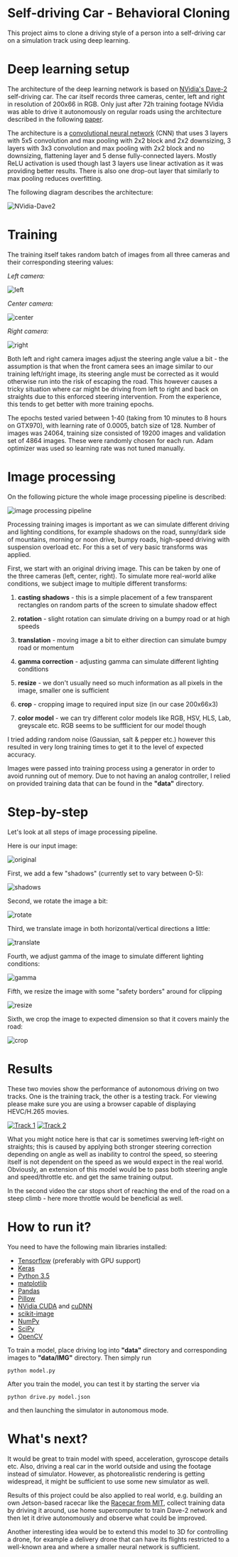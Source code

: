 # Self-driving Car - Behavioral Cloning

This project aims to clone a driving style of a person into a self-driving car on a simulation track using deep learning.

# Deep learning setup

The architecture of the deep learning network is based on [NVidia's Dave-2](https://blogs.nvidia.com/blog/2016/05/06/self-driving-cars-3/) self-driving car. The car itself records three cameras, center, left and right in resolution of 200x66 in RGB. Only just after 72h training footage NVidia was able to drive it autonomously on regular roads using the architecture described in the following
[paper](http://images.nvidia.com/content/tegra/automotive/images/2016/solutions/pdf/end-to-end-dl-using-px.pdf).


The architecture is a [convolutional neural network](https://en.wikipedia.org/wiki/Convolutional_neural_network) (CNN) that uses 3 layers with 5x5 convolution and max pooling with 2x2 block and 2x2 downsizing, 3 layers with 3x3 convolution and max pooling with 2x2 block and no downsizing, flattening layer and 5 dense fully-connected layers. Mostly ReLU activation is used though last 3 layers use linear activation as it was providing better results. There is also one drop-out layer that similarly to max pooling reduces overfitting. 

The following diagram describes the architecture:

![NVidia-Dave2](https://rawgithub.com/squared9/Self-driving-Car/master/Behavioral_Cloning/images/NVidia_Dave-2.svg)

# Training

The training itself takes random batch of images from all three cameras and their corresponding steering values:

*Left camera:*

![left](images/left.jpg)

*Center camera:*

![center](images/center.jpg)

*Right camera:*

![right](images/right.jpg)


Both left and right camera images adjust the steering angle value a bit - the assumption is that when the front camera sees an image similar to our training left/right image, its steering angle must be corrected as it would otherwise run into the risk of escaping the road. This however causes a tricky situation where car might be driving from left to right and back on straights due to this enforced steering intervention. From the experience, this tends to get better with more training epochs.  


The epochs tested varied between 1-40 (taking from 10 minutes to 8 hours on GTX970), with learning rate of 0.0005, batch size of 128. Number of images was 24064, training size consisted of 19200 images and validation set of 4864 images. These were randomly chosen for each run. Adam optimizer was used so learning rate was not tuned manually.

# Image processing

On the following picture the whole image processing pipeline is described:

![image processing pipeline](https://rawgithub.com/squared9/Self-driving-Car/master/Behavioral_Cloning/images/Image_processing_pipeline.svg)

Processing training images is important as we can simulate different driving and lighting conditions, for example shadows on the road, sunny/dark side of mountains, morning or noon drive, bumpy roads, high-speed driving with suspension overload etc. For this a set of very basic transforms was applied.

First, we start with an original driving image. This can be taken by one of the three cameras (left, center, right).
To simulate more real-world alike conditions, we subject image to multiple different transforms:

1) **casting shadows** - this is a simple placement of a few transparent rectangles on random parts of the screen to simulate shadow effect

2) **rotation** - slight rotation can simulate driving on a bumpy road or at high speeds

3) **translation** - moving image a bit to either direction can simulate bumpy road or momentum

4) **gamma correction** - adjusting gamma can simulate different lighting conditions

5) **resize** - we don't usually need so much information as all pixels in the image, smaller one is sufficient

6) **crop** - cropping image to required input size (in our case 200x66x3)

7) **color model** - we can try different color models like RGB, HSV, HLS, Lab, greyscale etc. RGB seems to be suffficient for our model though


I tried adding random noise (Gaussian, salt & pepper etc.) however this resulted in very long training times to get it to the level of expected accuracy.

Images were passed into training process using a generator in order to avoid running out of memory. Due to not having an analog controller, I relied on provided training data that can be found in the **"data"** directory.

# Step-by-step

Let's look at all steps of image processing pipeline.

Here is our input image:

![original](images/image_input.png)

First, we add a few "shadows" (currently set to vary between 0-5):

![shadows](images/image_shadow.png)
 
Second, we rotate the image a bit:

![rotate](images/image_rotate.png)

Third, we translate image in both horizontal/vertical directions a little:

![translate](images/image_translate.png)

Fourth, we adjust gamma of the image to simulate different lighting conditions:

![gamma](images/image_gamma.png)

Fifth, we resize the image with some "safety borders" around for clipping
 
![resize](images/image_resize.png)

Sixth, we crop the image to expected dimension so that it covers mainly the road:

![crop](images/image_crop.png)

# Results

These two movies show the performance of autonomous driving on two tracks. One is the training track, the other is a testing track. For viewing please make sure you are using a browser capable of displaying HEVC/H.265 movies.

[![Track 1](images/Track1.png)](https://raw.githubusercontent.com/squared9/Self-driving-Car/master/Behavioral_Cloning/video/Track1.mp4) [![Track 2](images/Track2.png)](https://raw.githubusercontent.com/squared9/Self-driving-Car/master/Behavioral_Cloning/video/Track2.mp4)

What you might notice here is that car is sometimes swerving left-right on straights; this is caused by applying both stronger steering correction depending on angle as well as inability to control the speed, so steering itself is not dependent on the speed as we would expect in the real world. Obviously, an extension of this model would be to pass both steering angle and speed/throttle etc. and get the same training output.

In the second video the car stops short of reaching the end of the road on a steep climb - here more throttle would be beneficial as well.

# How to run it?

You need to have the following main libraries installed:
- [Tensorflow](https://www.tensorflow.org/) (preferably with GPU support)
- [Keras](https://keras.io/)
- [Python 3.5](https://www.python.org/)
- [matplotlib](http://matplotlib.org/)
- [Pandas](http://pandas.pydata.org/)
- [Pillow](https://python-pillow.org/)
- [NVidia CUDA](https://developer.nvidia.com/cuda-zone) and [cuDNN](https://developer.nvidia.com/cudnn)
- [scikit-image](http://scikit-image.org/)
- [NumPy](http://www.numpy.org/)
- [SciPy](http://www.scipy.org/)
- [OpenCV](http://www.opencv.org)

To train a model, place driving log into **"data"** directory and corresponding images to **"data/IMG"** directory. Then simply run

    python model.py

After you train the model, you can test it by starting the server via
 
    python drive.py model.json

and then launching the simulator in autonomous mode. 

# What's next?

It would be great to train model with speed, acceleration, gyroscope details etc. Also, driving a real car in the world outside and using the footage instead of simulator. However, as photorealistic rendering is getting widespread, it might be sufficient to use some new simulator as well.

Results of this project could be also applied to real world, e.g. building an own Jetson-based racecar like the [Racecar from MIT](https://blogs.nvidia.com/blog/2015/10/07/robot-racecars-jetson/), collect training data by driving it around, use home supercomputer to train Dave-2 network and then let it drive autonomously and observe what could be improved.
 
Another interesting idea would be to extend this model to 3D for controlling a drone, for example a delivery drone that can have its flights restricted to a well-known area and where a smaller neural network is sufficient.